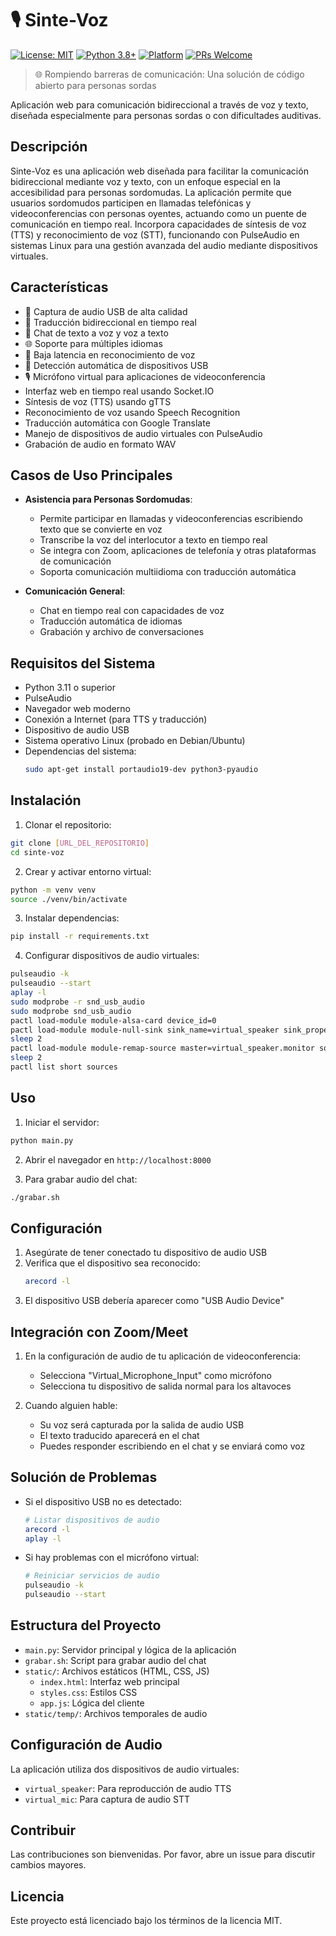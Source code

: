 # 🎙️ Sinte-Voz

[![License: MIT](https://img.shields.io/badge/License-MIT-yellow.svg)](https://opensource.org/licenses/MIT)
[![Python 3.8+](https://img.shields.io/badge/python-3.8+-blue.svg)](https://www.python.org/downloads/)
[![Platform](https://img.shields.io/badge/platform-linux-lightgrey.svg)](https://www.linux.org/)
[![PRs Welcome](https://img.shields.io/badge/PRs-welcome-brightgreen.svg)](http://makeapullrequest.com)

> 🌐 Rompiendo barreras de comunicación: Una solución de código abierto para personas sordas

Aplicación web para comunicación bidireccional a través de voz y texto, diseñada especialmente para personas sordas o con dificultades auditivas.

## Descripción
Sinte-Voz es una aplicación web diseñada para facilitar la comunicación bidireccional mediante voz y texto, con un enfoque especial en la accesibilidad para personas sordomudas. La aplicación permite que usuarios sordomudos participen en llamadas telefónicas y videoconferencias con personas oyentes, actuando como un puente de comunicación en tiempo real. Incorpora capacidades de síntesis de voz (TTS) y reconocimiento de voz (STT), funcionando con PulseAudio en sistemas Linux para una gestión avanzada del audio mediante dispositivos virtuales.

## Características

- 🎤 Captura de audio USB de alta calidad
- 🔄 Traducción bidireccional en tiempo real
- 💬 Chat de texto a voz y voz a texto
- 🌐 Soporte para múltiples idiomas
- 🎯 Baja latencia en reconocimiento de voz
- 🔌 Detección automática de dispositivos USB
- 🎙️ Micrófono virtual para aplicaciones de videoconferencia
- Interfaz web en tiempo real usando Socket.IO
- Síntesis de voz (TTS) usando gTTS
- Reconocimiento de voz usando Speech Recognition
- Traducción automática con Google Translate
- Manejo de dispositivos de audio virtuales con PulseAudio
- Grabación de audio en formato WAV

## Casos de Uso Principales
- **Asistencia para Personas Sordomudas**:
  - Permite participar en llamadas y videoconferencias escribiendo texto que se convierte en voz
  - Transcribe la voz del interlocutor a texto en tiempo real
  - Se integra con Zoom, aplicaciones de telefonía y otras plataformas de comunicación
  - Soporta comunicación multiidioma con traducción automática

- **Comunicación General**:
  - Chat en tiempo real con capacidades de voz
  - Traducción automática de idiomas
  - Grabación y archivo de conversaciones

## Requisitos del Sistema
- Python 3.11 o superior
- PulseAudio
- Navegador web moderno
- Conexión a Internet (para TTS y traducción)
- Dispositivo de audio USB
- Sistema operativo Linux (probado en Debian/Ubuntu)
- Dependencias del sistema:
  ```bash
  sudo apt-get install portaudio19-dev python3-pyaudio
  ```

## Instalación

1. Clonar el repositorio:
```bash
git clone [URL_DEL_REPOSITORIO]
cd sinte-voz
```

2. Crear y activar entorno virtual:
```bash
python -m venv venv
source ./venv/bin/activate
```

3. Instalar dependencias:
```bash
pip install -r requirements.txt
```

4. Configurar dispositivos de audio virtuales:
```bash
pulseaudio -k
pulseaudio --start
aplay -l
sudo modprobe -r snd_usb_audio
sudo modprobe snd_usb_audio
pactl load-module module-alsa-card device_id=0
pactl load-module module-null-sink sink_name=virtual_speaker sink_properties=device.description="Virtual_Speaker"
sleep 2
pactl load-module module-remap-source master=virtual_speaker.monitor source_properties=device.description="Virtual_Microphone_Input"
sleep 2
pactl list short sources
```

## Uso

1. Iniciar el servidor:
```bash
python main.py
```

2. Abrir el navegador en `http://localhost:8000`

3. Para grabar audio del chat:
```bash
./grabar.sh
```

## Configuración

1. Asegúrate de tener conectado tu dispositivo de audio USB
2. Verifica que el dispositivo sea reconocido:
   ```bash
   arecord -l
   ```
3. El dispositivo USB debería aparecer como "USB Audio Device"

## Integración con Zoom/Meet

1. En la configuración de audio de tu aplicación de videoconferencia:
   - Selecciona "Virtual_Microphone_Input" como micrófono
   - Selecciona tu dispositivo de salida normal para los altavoces

2. Cuando alguien hable:
   - Su voz será capturada por la salida de audio USB
   - El texto traducido aparecerá en el chat
   - Puedes responder escribiendo en el chat y se enviará como voz

## Solución de Problemas

- Si el dispositivo USB no es detectado:
  ```bash
  # Listar dispositivos de audio
  arecord -l
  aplay -l
  ```

- Si hay problemas con el micrófono virtual:
  ```bash
  # Reiniciar servicios de audio
  pulseaudio -k
  pulseaudio --start
  ```

## Estructura del Proyecto
- `main.py`: Servidor principal y lógica de la aplicación
- `grabar.sh`: Script para grabar audio del chat
- `static/`: Archivos estáticos (HTML, CSS, JS)
  - `index.html`: Interfaz web principal
  - `styles.css`: Estilos CSS
  - `app.js`: Lógica del cliente
- `static/temp/`: Archivos temporales de audio

## Configuración de Audio
La aplicación utiliza dos dispositivos de audio virtuales:
- `virtual_speaker`: Para reproducción de audio TTS
- `virtual_mic`: Para captura de audio STT

## Contribuir

Las contribuciones son bienvenidas. Por favor, abre un issue para discutir cambios mayores.

## Licencia

Este proyecto está licenciado bajo los términos de la licencia MIT.
